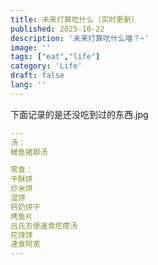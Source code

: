 ```yaml
---
title: 未来打算吃什么（实时更新）
published: 2025-10-22
description: '未来打算吃什么喵？~'
image: ''
tags: ["eat","life"]
category: 'Life'
draft: false 
lang: ''
---
```


下面记录的是还没吃到过的东西.jpg

```yaml
---
汤：
鳗鱼猪脚汤

零食：
干酥饼
炒米饼
湿饼
钙奶饼干
烤鱼片
吕氏方便速食疙瘩汤
花饽饽
速食阿宽
---

